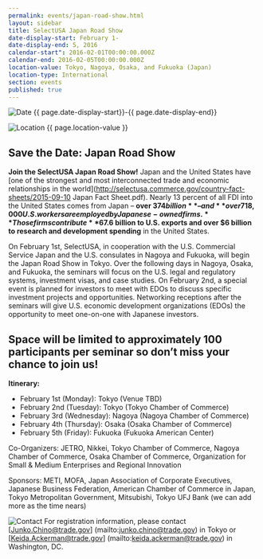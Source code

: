 ```yaml
---
permalink: events/japan-road-show.html
layout: sidebar
title: SelectUSA Japan Road Show
date-display-start: February 1-
date-display-end: 5, 2016
calendar-start": 2016-02-01T00:00:00.000Z
calendar-end: 2016-02-05T00:00:00.000Z
location-value: Tokyo, Nagoya, Osaka, and Fukuoka (Japan)
location-type: International
section: events
published: true
---
```


![Date](https://google.github.io/material-design-icons/action/svg/design/ic_event_24px.svg "Date") {{ page.date-display-start}}-{{ page.date-display-end}}

![Location](http://google.github.io/material-design-icons/social/svg/design/ic_location_city_24px.svg "Location") {{ page.location-value }}

## Save the Date: Japan Road Show

**Join the SelectUSA Japan Road Show!** Japan and the United States have [one of the strongest and most interconnected trade and economic relationships in the world](http://selectusa.commerce.gov/country-fact-sheets/2015-09-10 Japan Fact Sheet.pdf). Nearly 13 percent of all FDI into the United States comes from Japan – **over $374 billion** – and **over 718,000 U.S. workers are employed by Japanese-owned firms.** Those firms contribute **$67.6 billion to U.S. exports and over $6 billion to research and development spending** in the United States.  

On February 1st, SelectUSA, in cooperation with the U.S. Commercial Service Japan and the U.S. consulates in Nagoya and Fukuoka, will begin the Japan Road Show in Tokyo. Over the following days in Nagoya, Osaka, and Fukuoka, the seminars will focus on the U.S. legal and regulatory systems, investment visas, and case studies. On February 2nd, a special event is planned for investors to meet with EDOs to discuss specific investment projects and opportunities. Networking receptions after the seminars will give U.S. economic development organizations (EDOs) the opportunity to meet one-on-one with Japanese investors. 

## Space will be limited to approximately 100 participants per seminar so don’t miss your chance to join us!

**Itinerary:** 
*	February 1st (Monday): Tokyo (Venue TBD)
*	February 2nd (Tuesday): Tokyo (Tokyo Chamber of Commerce)
*	February 3rd (Wednesday): Nagoya (Nagoya Chamber of Commerce)
*	February 4th (Thursday): Osaka (Osaka Chamber of Commerce)
*	February 5th (Friday): Fukuoka (Fukuoka American Center)

Co-Organizers: JETRO, Nikkei, Tokyo Chamber of Commerce, Nagoya Chamber of Commerce, Osaka Chamber of Commerce, Organization for Small & Medium Enterprises and Regional Innovation

Sponsors: METI, MOFA, Japan Association of Corporate Executives, Japanese Business Federation, American Chamber of Commerce in Japan, Tokyo Metropolitan Government, Mitsubishi, Tokyo UFJ Bank (we can add more as the time nears)

![Contact](https://google.github.io/material-design-icons/action/svg/design/ic_question_answer_24px.svg "Contact") For registration information, please contact [Junko.Chino@trade.gov] (mailto:junko.chino@trade.gov) in Tokyo or [Keida.Ackerman@trade.gov] (mailto:keida.ackerman@trade.gov) in Washington, DC.

